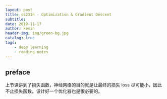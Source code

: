 ```yaml
---
layout: post
title: cs231n - Optimization & Gradient Descent
subtitle:
date: 2019-11-17
author: kevin
header-img: img/green-bg.jpg
catalog: true
tags:
    - deep learning
    - reading notes
---
```




## preface



上节课讲到了损失函数，神经网络的目的就是让最终的损失 loss 尽可能小，因此不止损失函数，设计好一个优化器也是很必要的。



## 

